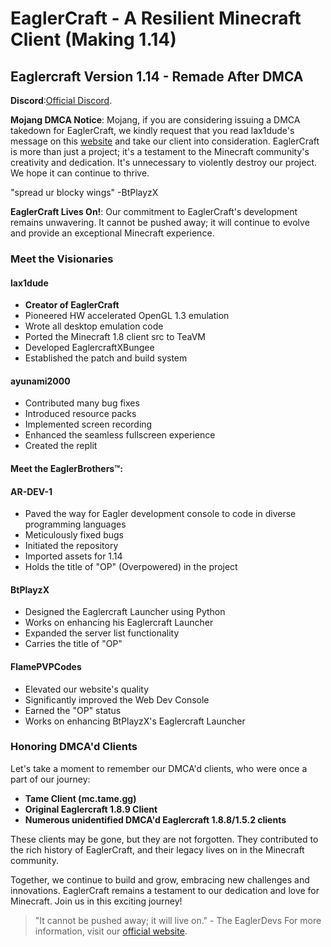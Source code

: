 # EaglerCraft - A Resilient Minecraft Client (Making 1.14)

**Eaglercraft Version 1.14** - Remade After DMCA
-
**Discord**:[Official Discord](https://discord.gg/Vf8gx85t).

**Mojang DMCA Notice**: Mojang, if you are considering issuing a DMCA takedown for EaglerCraft, we kindly request that you read lax1dude's message on this [website](https://github.com/lax1dude/eaglercraftx-1.8) and take our client into consideration. EaglerCraft is more than just a project; it's a testament to the Minecraft community's creativity and dedication. It's unnecessary to violently destroy our project. We hope it can continue to thrive.    

"spread ur blocky wings" -BtPlayzX

**EaglerCraft Lives On!**: Our commitment to EaglerCraft's development remains unwavering. It cannot be pushed away; it will continue to evolve and provide an exceptional Minecraft experience.

### Meet the Visionaries

#### lax1dude
- **Creator of EaglerCraft**
- Pioneered HW accelerated OpenGL 1.3 emulation
- Wrote all desktop emulation code
- Ported the Minecraft 1.8 client src to TeaVM
- Developed EaglercraftXBungee
- Established the patch and build system

#### ayunami2000
- Contributed many bug fixes
- Introduced resource packs
- Implemented screen recording
- Enhanced the seamless fullscreen experience
- Created the replit

#### Meet the EaglerBrothers™:

#### AR-DEV-1
- Paved the way for Eagler development console to code in diverse programming languages
- Meticulously fixed bugs
- Initiated the repository
- Imported assets for 1.14
- Holds the title of "OP" (Overpowered) in the project

#### BtPlayzX
- Designed the Eaglercraft Launcher using Python
- Works on enhancing his Eaglercraft Launcher
- Expanded the server list functionality
- Carries the title of "OP"

#### FlamePVPCodes
- Elevated our website's quality
- Significantly improved the Web Dev Console
- Earned the "OP" status
- Works on enhancing BtPlayzX's Eaglercraft Launcher

### Honoring DMCA'd Clients

Let's take a moment to remember our DMCA'd clients, who were once a part of our journey:

- **Tame Client (mc.tame.gg)**
- **Original Eaglercraft 1.8.9 Client**
- **Numerous unidentified DMCA'd Eaglercraft 1.8.8/1.5.2 clients**

These clients may be gone, but they are not forgotten. They contributed to the rich history of EaglerCraft, and their legacy lives on in the Minecraft community.

Together, we continue to build and grow, embracing new challenges and innovations. EaglerCraft remains a testament to our dedication and love for Minecraft. Join us in this exciting journey!

> "It cannot be pushed away; it will live on." - The EaglerDevs
For more information, visit our [official website](https://eaglerdevs.github.io/).
